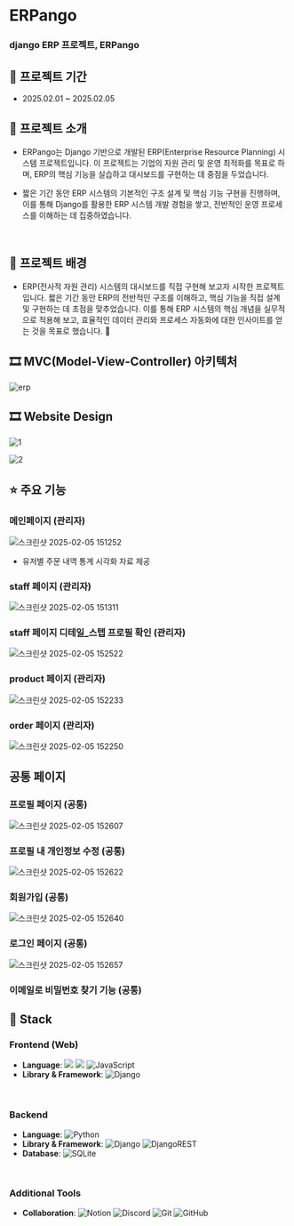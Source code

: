 
<h1 align="left">ERPango</h1>
<h3 align="left">django ERP 프로젝트, ERPango</h3>

## 🚀 프로젝트 기간
- 2025.02.01 ~ 2025.02.05

## 📝 프로젝트 소개
- ERPango는 Django 기반으로 개발된 ERP(Enterprise Resource Planning) 시스템 프로젝트입니다.
이 프로젝트는 기업의 자원 관리 및 운영 최적화를 목표로 하며, ERP의 핵심 기능을 실습하고 대시보드를 구현하는 데 중점을 두었습니다.

- 짧은 기간 동안 ERP 시스템의 기본적인 구조 설계 및 핵심 기능 구현을 진행하며, 이를 통해 Django를 활용한 ERP 시스템 개발 경험을 쌓고, 전반적인 운영 프로세스를 이해하는 데 집중하였습니다. 

<br/>

## 🌁 프로젝트 배경
-  ERP(전사적 자원 관리) 시스템의 대시보드를 직접 구현해 보고자 시작한 프로젝트입니다. 짧은 기간 동안 ERP의 전반적인 구조를 이해하고, 핵심 기능을 직접 설계 및 구현하는 데 초점을 맞추었습니다. 이를 통해 ERP 시스템의 핵심 개념을 실무적으로 적용해 보고, 효율적인 데이터 관리와 프로세스 자동화에 대한 인사이트를 얻는 것을 목표로 했습니다. 🚀

 ## 🎞 MVC(Model-View-Controller) 아키텍처
![erp](https://github.com/user-attachments/assets/a45f88dc-6bfe-48b0-8349-78fb8026447c)


## 🎞 Website Design
![1](https://github.com/user-attachments/assets/4ebc19e0-7c67-4c93-872f-2f925dd6d06f)

![2](https://github.com/user-attachments/assets/216fe036-bc06-4593-baea-8b29b81faf79)


## ⭐ 주요 기능
### 메인페이지 (관리자)
![스크린샷 2025-02-05 151252](https://github.com/user-attachments/assets/185780f9-1e35-4ff7-a741-18f2f693b250)
- 유저별 주문 내역 통계 시각화 자료 제공

### staff 페이지 (관리자)
![스크린샷 2025-02-05 151311](https://github.com/user-attachments/assets/a672310a-b731-4967-90cc-d6a738ac7369)

### staff 페이지 디테일_스텝 프로필 확인 (관리자)
![스크린샷 2025-02-05 152522](https://github.com/user-attachments/assets/7077d93c-b18e-4483-a100-83e7009e036f)

### product 페이지 (관리자)
![스크린샷 2025-02-05 152233](https://github.com/user-attachments/assets/e1f51662-5fe0-4d93-bf41-cbf97e9d0ab5)

### order 페이지 (관리자)
![스크린샷 2025-02-05 152250](https://github.com/user-attachments/assets/3b75c037-354f-4ebc-b3d4-e1fe7d2db8b6)

## 공통 페이지
### 프로필 페이지 (공통)
![스크린샷 2025-02-05 152607](https://github.com/user-attachments/assets/fb103dab-eec1-42ab-a4e5-8845ae543efb)

### 프로필 내 개인정보 수정 (공통)
![스크린샷 2025-02-05 152622](https://github.com/user-attachments/assets/1c6fe6f2-959d-427b-acc5-cc4cbf4e18fb)

### 회원가입 (공통)
![스크린샷 2025-02-05 152640](https://github.com/user-attachments/assets/19ce60ba-8a14-4d7a-83d4-ecce14f7a837)

### 로그인 페이지 (공통)
![스크린샷 2025-02-05 152657](https://github.com/user-attachments/assets/d5f40722-5737-46a0-abfb-b60f790c2a0b)

### 이메일로 비밀번호 찾기 기능 (공통)




## 🔧 Stack
### **Frontend (Web)**
- **Language**: <img src="https://img.shields.io/badge/HTML5-E34F26?style=for-the-badge&logo=HTML5&logoColor=white"> <img src="https://img.shields.io/badge/CSS3-1572B6?style=for-the-badge&logo=CSS3&logoColor=white"> ![JavaScript](https://img.shields.io/badge/javascript-%23323330.svg?style=for-the-badge&logo=javascript&logoColor=%23F7DF1E)
- **Library & Framework**: ![Django](https://img.shields.io/badge/django-%23092E20.svg?style=for-the-badge&logo=django&logoColor=white)
<br/>

### **Backend**
- **Language**: ![Python](https://img.shields.io/badge/python-3670A0?style=for-the-badge&logo=python&logoColor=ffdd54)
- **Library & Framework**: ![Django](https://img.shields.io/badge/django-%23092E20.svg?style=for-the-badge&logo=django&logoColor=white) ![DjangoREST](https://img.shields.io/badge/DJANGO-REST-ff1709?style=for-the-badge&logo=django&logoColor=white&color=ff1709&labelColor=gray) 
- **Database**: ![SQLite](https://img.shields.io/badge/sqlite-%2307405e.svg?style=for-the-badge&logo=sqlite&logoColor=white)
<br/>

### **Additional Tools**
- **Collaboration**: ![Notion](https://img.shields.io/badge/Notion-%23000000.svg?style=for-the-badge&logo=notion&logoColor=white) ![Discord](https://img.shields.io/badge/Discord-%235865F2.svg?style=for-the-badge&logo=discord&logoColor=white) ![Git](https://img.shields.io/badge/git-%23F05033.svg?style=for-the-badge&logo=git&logoColor=white) ![GitHub](https://img.shields.io/badge/github-%23121011.svg?style=for-the-badge&logo=github&logoColor=white)

<br/>



